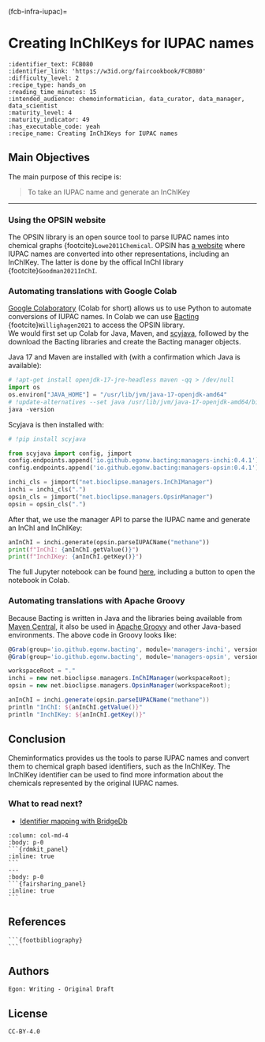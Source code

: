 (fcb-infra-iupac)=
# Creating InChIKeys for IUPAC names



````{panels_fairplus}
:identifier_text: FCB080
:identifier_link: 'https://w3id.org/faircookbook/FCB080'
:difficulty_level: 2
:recipe_type: hands_on
:reading_time_minutes: 15
:intended_audience: chemoinformatician, data_curator, data_manager, data_scientist  
:maturity_level: 4
:maturity_indicator: 49
:has_executable_code: yeah
:recipe_name: Creating InChIKeys for IUPAC names
```` 

## Main Objectives

The main purpose of this recipe is:

> To take an IUPAC name and generate an InChIKey

---

### Using the OPSIN website

The OPSIN library is an open source tool to parse IUPAC names into chemical graphs {footcite}`Lowe2011Chemical`.
OPSIN has [a website](https://opsin.ch.cam.ac.uk/) where IUPAC names are converted into other representations, including an InChIKey.
The latter is done by the offical InChI library {footcite}`Goodman2021InChI`.

### Automating translations with Google Colab

[Google Colaboratory](https://colab.research.google.com/) (Colab for short) allows us to use Python to automate conversions of IUPAC names.
In Colab we can use [Bacting](https://github.com/egonw/bacting) {footcite}`Willighagen2021`
to access the OPSIN library.  
We would first set up Colab for Java, Maven, and [scyjava](https://pypi.org/project/scyjava/), followed
by the download the Bacting libraries and create the Bacting manager objects.

Java 17 and Maven are installed with (with a confirmation which Java is available):

```python  
# !apt-get install openjdk-17-jre-headless maven -qq > /dev/null
import os
os.environ["JAVA_HOME"] = "/usr/lib/jvm/java-17-openjdk-amd64"
# !update-alternatives --set java /usr/lib/jvm/java-17-openjdk-amd64/bin/java
java -version
```

Scyjava is then installed with:

```python
# !pip install scyjava
```


```python
from scyjava import config, jimport
config.endpoints.append('io.github.egonw.bacting:managers-inchi:0.4.1')
config.endpoints.append('io.github.egonw.bacting:managers-opsin:0.4.1')

inchi_cls = jimport("net.bioclipse.managers.InChIManager")
inchi = inchi_cls(".")
opsin_cls = jimport("net.bioclipse.managers.OpsinManager")
opsin = opsin_cls(".")
```

After that, we use the manager API to parse the IUPAC name and generate an InChI and InChIKey:

```python
anInChI = inchi.generate(opsin.parseIUPACName("methane"))
print(f"InChI: {anInChI.getValue()}")
print(f"InchIKey: {anInChI.getKey()}")
```

The full Jupyter notebook can be found [here](https://gist.github.com/egonw/e4c788437a827407457deb764ce8eb93),
including a button to open the notebook in Colab.

### Automating translations with Apache Groovy

Because Bacting is written in Java and the libraries being available from
[Maven Central](https://search.maven.org/), it also be used in
[Apache Groovy](http://www.groovy-lang.org/) and other Java-based environments.
The above code in Groovy looks like:

```groovy
@Grab(group='io.github.egonw.bacting', module='managers-inchi', version='0.1.0')
@Grab(group='io.github.egonw.bacting', module='managers-opsin', version='0.1.0')

workspaceRoot = "."
inchi = new net.bioclipse.managers.InChIManager(workspaceRoot);
opsin = new net.bioclipse.managers.OpsinManager(workspaceRoot);

anInChI = inchi.generate(opsin.parseIUPACName("methane"))
println "InChI: ${anInChI.getValue()}"
println "InchIKey: ${anInChI.getKey()}"
```

## Conclusion

Cheminformatics provides us the tools to parse IUPAC names and convert them to
chemical graph based identifiers, such as the InChIKey. The InChIKey identifier
can be used to find more information about the chemicals represented by the
original IUPAC names.

### What to read next?

* [Identifier mapping with BridgeDb](https://w3id.org/faircookbook/FCB017)

````{panels}
:column: col-md-4
:body: p-0
```{rdmkit_panel}
:inline: true
```
---
:body: p-0
```{fairsharing_panel}
:inline: true
```
````

## References

````{dropdown} **References**
```{footbibliography}
```
````

## Authors

````{authors_fairplus}
Egon: Writing - Original Draft
````


## License

````{license_fairplus}
CC-BY-4.0
````

